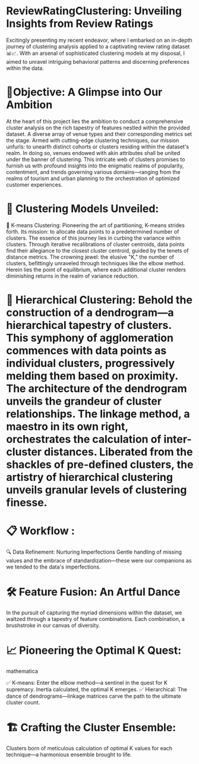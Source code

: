 # ReviewRatingClustering: Unveiling Insights from Review Ratings

Excitingly presenting my recent endeavor, where I embarked on an in-depth journey of clustering analysis applied to a captivating review rating dataset 📊📈. With an arsenal of sophisticated clustering models at my disposal, I aimed to unravel intriguing behavioral patterns and discerning preferences within the data.

# 🎯Objective: A Glimpse into Our Ambition
At the heart of this project lies the ambition to conduct a comprehensive cluster analysis on the rich tapestry of features nestled within the provided dataset. A diverse array of venue types and their corresponding metrics set the stage. Armed with cutting-edge clustering techniques, our mission unfurls: to unearth distinct cohorts or clusters residing within the dataset's realm. In doing so, venues endowed with akin attributes shall be united under the banner of clustering. This intricate web of clusters promises to furnish us with profound insights into the enigmatic realms of popularity, contentment, and trends governing various domains—ranging from the realms of tourism and urban planning to the orchestration of optimized customer experiences.

# 📌 Clustering Models Unveiled:
🧮 K-means Clustering: Pioneering the art of partitioning, K-means strides forth. Its mission: to allocate data points to a predetermined number of clusters. The essence of this journey lies in curbing the variance within clusters. Through iterative recalibrations of cluster centroids, data points find their allegiance to the closest cluster centroid, guided by the tenets of distance metrics. The crowning jewel: the elusive "K," the number of clusters, befittingly unraveled through techniques like the elbow method. Herein lies the point of equilibrium, where each additional cluster renders diminishing returns in the realm of variance reduction.

# 🌳 Hierarchical Clustering: Behold the construction of a dendrogram—a hierarchical tapestry of clusters. This symphony of agglomeration commences with data points as individual clusters, progressively melding them based on proximity. The architecture of the dendrogram unveils the grandeur of cluster relationships. The linkage method, a maestro in its own right, orchestrates the calculation of inter-cluster distances. Liberated from the shackles of pre-defined clusters, the artistry of hierarchical clustering unveils granular levels of clustering finesse.

# 📋 Workflow :
🔍 Data Refinement: Nurturing Imperfections
Gentle handling of missing values and the embrace of standardization—these were our companions as we tended to the data's imperfections.

# 🛠️ Feature Fusion: An Artful Dance
In the pursuit of capturing the myriad dimensions within the dataset, we waltzed through a tapestry of feature combinations. Each combination, a brushstroke in our canvas of diversity.

# 📈 Pioneering the Optimal K Quest:
mathematica

 ✅ K-means: Enter the elbow method—a sentinel in the quest for K supremacy. Inertia calculated, the optimal K emerges.
 ✅ Hierarchical: The dance of dendrograms—linkage matrices carve the path to the ultimate cluster count.

# 🏗️ Crafting the Cluster Ensemble:
Clusters born of meticulous calculation of optimal K values for each technique—a harmonious ensemble brought to life.


